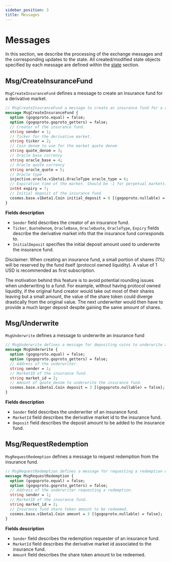 ```yaml
---
sidebar_position: 3
title: Messages
---
```


# Messages

In this section, we describe the processing of the exchange messages and the corresponding updates to the state. All created/modified state objects specified by each message are defined within the [state](02\_state\_transitions.md) section.

## Msg/CreateInsuranceFund

`MsgCreateInsuranceFund` defines a message to create an insurance fund for a derivative market.

```protobuf
// MsgCreateInsuranceFund a message to create an insurance fund for a derivative market.
message MsgCreateInsuranceFund {
  option (gogoproto.equal) = false;
  option (gogoproto.goproto_getters) = false;
  // Creator of the insurance fund.
  string sender = 1;
  // Ticker for the derivative market.
  string ticker = 2;
  // Coin denom to use for the market quote denom
  string quote_denom = 3;
  // Oracle base currency
  string oracle_base = 4;
  // Oracle quote currency
  string oracle_quote = 5;
  // Oracle type
  injective.oracle.v1beta1.OracleType oracle_type = 6;
  // Expiration time of the market. Should be -1 for perpetual markets.
  int64 expiry = 7;
  // Initial deposit of the insurance fund
  cosmos.base.v1beta1.Coin initial_deposit = 8 [(gogoproto.nullable) = false];
}
```

**Fields description**

* `Sender` field describes the creator of an insurance fund.
* `Ticker`, `QuoteDenom`, `OracleBase`, `OracleQuote`, `OracleType`, `Expiry` fields describe the derivative market info that the insurance fund corresponds to.
* `InitialDeposit` specifies the initial deposit amount used to underwrite the insurance fund.

Disclaimer: When creating an insurance fund, a small portion of shares (1%) will be reserved by the fund itself (protocol owned liquidity). A value of 1 USD is recommended as first subscription.

The motivation behind this feature is to avoid potential rounding issues when underwriting to a fund. For example, without having protocol owned liquidity, if the original fund creator would take out most of their shares leaving but a small amount, the value of the share token could diverge drastically from the original value. The next underwriter would then have to provide a much larger deposit despite gaining the same amount of shares.

## Msg/Underwrite

`MsgUnderwrite` defines a message to underwrite an insurance fund

```protobuf
// MsgUnderwrite defines a message for depositing coins to underwrite an insurance fund
message MsgUnderwrite {
  option (gogoproto.equal) = false;
  option (gogoproto.goproto_getters) = false;
  // Address of the underwriter.
  string sender = 1;
  // MarketID of the insurance fund.
  string market_id = 2;
  // Amount of quote_denom to underwrite the insurance fund.
  cosmos.base.v1beta1.Coin deposit = 3 [(gogoproto.nullable) = false];
}
```

**Fields description**

* `Sender` field describes the underwriter of an insurance fund.
* `MarketId` field describes the derivative market id to the insurance fund.
* `Deposit` field describes the deposit amount to be added to the insurance fund.

## Msg/RequestRedemption

`MsgRequestRedemption` defines a message to request redemption from the insurance fund.

```protobuf
// MsgRequestRedemption defines a message for requesting a redemption of the sender's insurance fund tokens
message MsgRequestRedemption {
  option (gogoproto.equal) = false;
  option (gogoproto.goproto_getters) = false;
  // Address of the underwriter requesting a redemption.
  string sender = 1;
  // MarketID of the insurance fund.
  string market_id = 2;
  // Insurance fund share token amount to be redeemed.
  cosmos.base.v1beta1.Coin amount = 3 [(gogoproto.nullable) = false];
}
```

**Fields description**

* `Sender` field describes the redemption requester of an insurance fund.
* `MarketId` field describes the derivative market id associated to the insurance fund.
* `Amount` field describes the share token amount to be redeemed.
